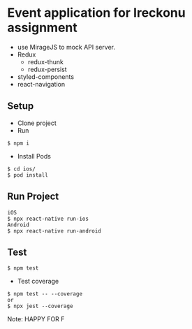 # Event application for Ireckonu assignment
- use MirageJS to mock API server.
- Redux
  - redux-thunk
  - redux-persist
- styled-components
- react-navigation

## Setup
- Clone project
- Run
```
$ npm i
```
- Install Pods
```
$ cd ios/
$ pod install
```

## Run Project
```
iOS
$ npx react-native run-ios 
Android
$ npx react-native run-android 
```

## Test
```
$ npm test
```
- Test coverage
```
$ npm test -- --coverage
or
$ npx jest --coverage
```

Note:
HAPPY FOR F

